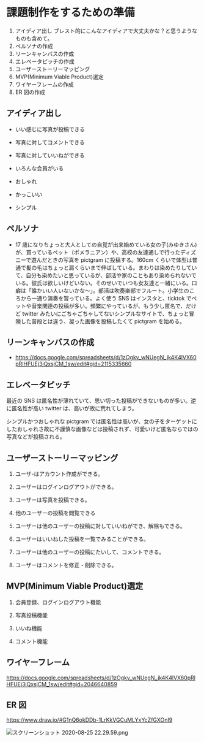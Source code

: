 # 課題制作をするための準備

1. アイディア出し
   ブレスト的にこんなアイディアで大丈夫かな？と思うようなものも含めて。
1. ペルソナの作成
1. リーンキャンバスの作成
1. エレベータピッチの作成
1. ユーザーストーリーマッピング
1. MVP(Minimum Viable Product)選定
1. ワイヤーフレームの作成
1. ER 図の作成

## アイディア出し

- いい感じに写真が投稿できる

- 写真に対してコメントできる

- 写真に対していいねができる

- いろんな会員がいる

- おしゃれ

- かっこいい

- シンプル

## ペルソナ

- 17 歳になりちょっと大人としての自覚が出来始めている女の子(みゆきさん)が、買っているペット（ポメラニアン）や、高校の友達通しで行ったディズニーで遊んだときの写真を pictgram に投稿する。160cm くらいで体型は普通で髪の毛はちょっと肩くらいまで伸ばしている。まわりは染めたりしていて、自分も染めたいと思っているが、部活や家のこともあり染められないでいる。彼氏は欲しいけどいない。そのせいでいつも女友達と一緒にいる。口癖は「誰かいい人いないかな〜」。部活は吹奏楽部でフルート。小学生のころから一通り演奏を習っている。よく使う SNS はインスタと、ticktok でペットや音楽関連の投稿が多い。頻繁にやっているが、もう少し匿名で、だけど twitter みたいにごちゃごちゃしてないシンプルなサイトで、ちょっと冒険した普段とは違う、凝った画像を投稿したくて pictgram を始める。

## リーンキャンバスの作成

- https://docs.google.com/spreadsheets/d/1zOgkv_wNUegN_jk4K4lVX60pRlHFUEj3iQxsjCM_1sw/edit#gid=2115335660

## エレベータピッチ

最近の SNS は匿名性が薄れていて、思い切った投稿ができないものが多い。逆に匿名性が高い twitter は、高いが故に荒れてしまう。

シンプルかつおしゃれな pictgram では匿名性は高いが、女の子をターゲットにしたおしゃれさ故に不謹慎な画像などは投稿されず、可愛いけど匿名ならではの写真などが投稿される。

## ユーザーストーリーマッピング

1. ユーザ-はアカウント作成ができる。

1. ユーザーはログインログアウトができる。

1. ユーザーは写真を投稿できる。

1. 他のユーザーの投稿を閲覧できる

1. ユーザーは他のユーザーの投稿に対していいねができ、解除もできる。

1. ユーザーはいいねした投稿を一覧でみることができる。

1. ユーザーは他のユーザーの投稿にたいして、コメントできる。

1. ユーザーはコメントを修正・削除できる。

## MVP(Minimum Viable Product)選定

1. 会員登録、ログインログアウト機能

1. 写真投稿機能

1. いいね機能

1. コメント機能

## ワイヤーフレーム

https://docs.google.com/spreadsheets/d/1zOgkv_wNUegN_jk4K4lVX60pRlHFUEj3iQxsjCM_1sw/edit#gid=2046640859

## ER 図

https://www.draw.io/#G1nQ6okDDb-1LrKkVGCuMLYxYcZfGXOnI9

![スクリーンショット 2020-08-25 22.29.59.png](https://qiita-image-store.s3.ap-northeast-1.amazonaws.com/0/547448/89fabaf2-a2aa-29b6-6072-769f83a2e4b9.png)
